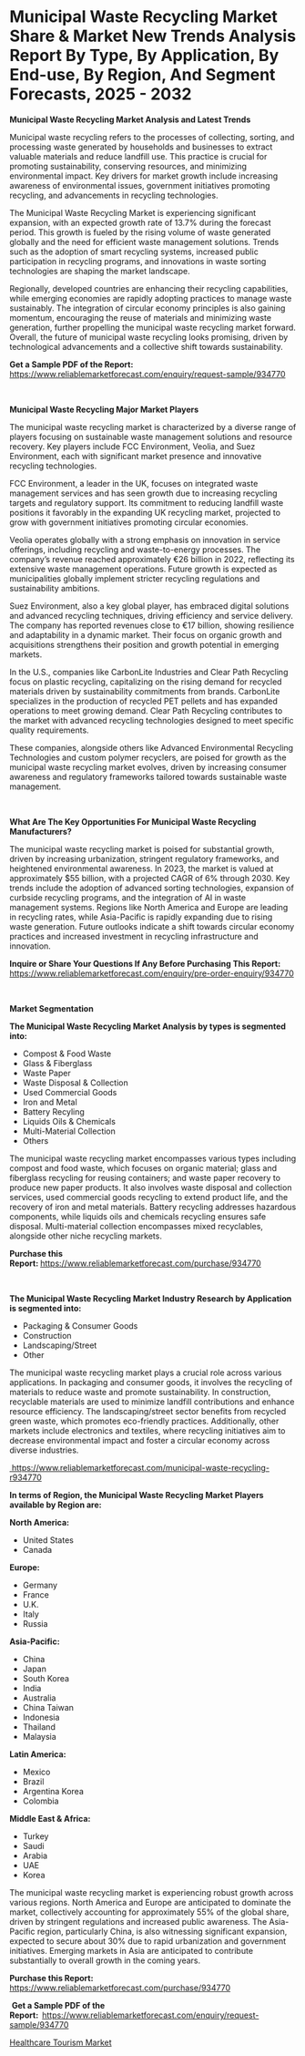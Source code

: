 <p><h1>Municipal Waste Recycling Market Share & Market New Trends Analysis Report By Type, By Application, By End-use, By Region, And Segment Forecasts, 2025 - 2032</h1></p><p><strong>Municipal Waste Recycling Market Analysis and Latest Trends</strong></p>
<p><p>Municipal waste recycling refers to the processes of collecting, sorting, and processing waste generated by households and businesses to extract valuable materials and reduce landfill use. This practice is crucial for promoting sustainability, conserving resources, and minimizing environmental impact. Key drivers for market growth include increasing awareness of environmental issues, government initiatives promoting recycling, and advancements in recycling technologies. </p><p>The Municipal Waste Recycling Market is experiencing significant expansion, with an expected growth rate of 13.7% during the forecast period. This growth is fueled by the rising volume of waste generated globally and the need for efficient waste management solutions. Trends such as the adoption of smart recycling systems, increased public participation in recycling programs, and innovations in waste sorting technologies are shaping the market landscape. </p><p>Regionally, developed countries are enhancing their recycling capabilities, while emerging economies are rapidly adopting practices to manage waste sustainably. The integration of circular economy principles is also gaining momentum, encouraging the reuse of materials and minimizing waste generation, further propelling the municipal waste recycling market forward. Overall, the future of municipal waste recycling looks promising, driven by technological advancements and a collective shift towards sustainability.</p></p>
<p><strong>Get a Sample PDF of the Report:&nbsp;</strong> <a href="https://www.reliablemarketforecast.com/enquiry/request-sample/934770?utm_campaign=3225&utm_medium=2&utm_source=Github&utm_content=ia&utm_term=07032025&utm_id=municipal-waste-recycling">https://www.reliablemarketforecast.com/enquiry/request-sample/934770</a></p>
<p>&nbsp;</p>
<p><strong>Municipal Waste Recycling Major Market Players</strong></p>
<p><p>The municipal waste recycling market is characterized by a diverse range of players focusing on sustainable waste management solutions and resource recovery. Key players include FCC Environment, Veolia, and Suez Environment, each with significant market presence and innovative recycling technologies.</p><p>FCC Environment, a leader in the UK, focuses on integrated waste management services and has seen growth due to increasing recycling targets and regulatory support. Its commitment to reducing landfill waste positions it favorably in the expanding UK recycling market, projected to grow with government initiatives promoting circular economies.</p><p>Veolia operates globally with a strong emphasis on innovation in service offerings, including recycling and waste-to-energy processes. The company’s revenue reached approximately €26 billion in 2022, reflecting its extensive waste management operations. Future growth is expected as municipalities globally implement stricter recycling regulations and sustainability ambitions.</p><p>Suez Environment, also a key global player, has embraced digital solutions and advanced recycling techniques, driving efficiency and service delivery. The company has reported revenues close to €17 billion, showing resilience and adaptability in a dynamic market. Their focus on organic growth and acquisitions strengthens their position and growth potential in emerging markets.</p><p>In the U.S., companies like CarbonLite Industries and Clear Path Recycling focus on plastic recycling, capitalizing on the rising demand for recycled materials driven by sustainability commitments from brands. CarbonLite specializes in the production of recycled PET pellets and has expanded operations to meet growing demand. Clear Path Recycling contributes to the market with advanced recycling technologies designed to meet specific quality requirements.</p><p>These companies, alongside others like Advanced Environmental Recycling Technologies and custom polymer recyclers, are poised for growth as the municipal waste recycling market evolves, driven by increasing consumer awareness and regulatory frameworks tailored towards sustainable waste management.</p></p>
<p>&nbsp;</p>
<p><strong>What Are The Key Opportunities For Municipal Waste Recycling Manufacturers?</strong></p>
<p><p>The municipal waste recycling market is poised for substantial growth, driven by increasing urbanization, stringent regulatory frameworks, and heightened environmental awareness. In 2023, the market is valued at approximately $55 billion, with a projected CAGR of 6% through 2030. Key trends include the adoption of advanced sorting technologies, expansion of curbside recycling programs, and the integration of AI in waste management systems. Regions like North America and Europe are leading in recycling rates, while Asia-Pacific is rapidly expanding due to rising waste generation. Future outlooks indicate a shift towards circular economy practices and increased investment in recycling infrastructure and innovation.</p></p>
<p><strong>Inquire or Share Your Questions If Any Before Purchasing This Report:</strong> <a href="https://www.reliablemarketforecast.com/enquiry/pre-order-enquiry/934770?utm_campaign=3225&utm_medium=2&utm_source=Github&utm_content=ia&utm_term=07032025&utm_id=municipal-waste-recycling">https://www.reliablemarketforecast.com/enquiry/pre-order-enquiry/934770</a></p>
<p>&nbsp;</p>
<p><strong>Market Segmentation</strong></p>
<p><strong>The Municipal Waste Recycling Market Analysis by types is segmented into:</strong></p>
<p><ul><li>Compost & Food Waste</li><li>Glass & Fiberglass</li><li>Waste Paper</li><li>Waste Disposal & Collection</li><li>Used Commercial Goods</li><li>Iron and Metal</li><li>Battery Recyling</li><li>Liquids Oils & Chemicals</li><li>Multi-Material Collection</li><li>Others</li></ul></p>
<p><p>The municipal waste recycling market encompasses various types including compost and food waste, which focuses on organic material; glass and fiberglass recycling for reusing containers; and waste paper recovery to produce new paper products. It also involves waste disposal and collection services, used commercial goods recycling to extend product life, and the recovery of iron and metal materials. Battery recycling addresses hazardous components, while liquids oils and chemicals recycling ensures safe disposal. Multi-material collection encompasses mixed recyclables, alongside other niche recycling markets.</p></p>
<p><strong>Purchase this Report:&nbsp;</strong><a href="https://www.reliablemarketforecast.com/purchase/934770?utm_campaign=3225&utm_medium=2&utm_source=Github&utm_content=ia&utm_term=07032025&utm_id=municipal-waste-recycling">https://www.reliablemarketforecast.com/purchase/934770</a></p>
<p>&nbsp;</p>
<p><strong>The Municipal Waste Recycling Market Industry Research by Application is segmented into:</strong></p>
<p><ul><li>Packaging & Consumer Goods</li><li>Construction</li><li>Landscaping/Street</li><li>Other</li></ul></p>
<p><p>The municipal waste recycling market plays a crucial role across various applications. In packaging and consumer goods, it involves the recycling of materials to reduce waste and promote sustainability. In construction, recyclable materials are used to minimize landfill contributions and enhance resource efficiency. The landscaping/street sector benefits from recycled green waste, which promotes eco-friendly practices. Additionally, other markets include electronics and textiles, where recycling initiatives aim to decrease environmental impact and foster a circular economy across diverse industries.</p></p>
<p><a href="https://www.reliablemarketforecast.com/municipal-waste-recycling-r934770?utm_campaign=3225&utm_medium=2&utm_source=Github&utm_content=ia&utm_term=07032025&utm_id=municipal-waste-recycling">&nbsp;https://www.reliablemarketforecast.com/municipal-waste-recycling-r934770</a></p>
<p><strong>In terms of Region, the Municipal Waste Recycling Market Players available by Region are:</strong></p>
<p>
    <p> <strong> North America: </strong>
        <ul>
            <li>United States</li>
            <li>Canada</li>
        </ul>
        </p> 
    <p> <strong> Europe: </strong>
        <ul>
            <li>Germany</li>
            <li>France</li>
            <li>U.K.</li>
            <li>Italy</li>
            <li>Russia</li>
        </ul>
        </p> 
    <p> <strong> Asia-Pacific: </strong>
        <ul>
            <li>China</li>
            <li>Japan</li>
            <li>South Korea</li>
            <li>India</li>
            <li>Australia</li>
            <li>China Taiwan</li>
            <li>Indonesia</li>
            <li>Thailand</li>
            <li>Malaysia</li>
        </ul>
        </p> 
    <p> <strong> Latin America: </strong>
        <ul>
            <li>Mexico</li>
            <li>Brazil</li>
            <li>Argentina Korea</li>
            <li>Colombia</li>
        </ul>
        </p> 
    <p> <strong> Middle East & Africa: </strong>
        <ul>
            <li>Turkey</li>
            <li>Saudi</li>
            <li>Arabia</li>
            <li>UAE</li>
            <li>Korea</li>
        </ul>
    </p>
    </p>
<p><p>The municipal waste recycling market is experiencing robust growth across various regions. North America and Europe are anticipated to dominate the market, collectively accounting for approximately 55% of the global share, driven by stringent regulations and increased public awareness. The Asia-Pacific region, particularly China, is also witnessing significant expansion, expected to secure about 30% due to rapid urbanization and government initiatives. Emerging markets in Asia are anticipated to contribute substantially to overall growth in the coming years.</p></p>
<p><strong>Purchase this Report: </strong><a href="https://www.reliablemarketforecast.com/purchase/934770?utm_campaign=3225&utm_medium=2&utm_source=Github&utm_content=ia&utm_term=07032025&utm_id=municipal-waste-recycling">https://www.reliablemarketforecast.com/purchase/934770</a></p>
<p>&nbsp;<strong>Get a Sample PDF of the Report:&nbsp;&nbsp;</strong><a href="https://www.reliablemarketforecast.com/enquiry/request-sample/934770?utm_campaign=3225&utm_medium=2&utm_source=Github&utm_content=ia&utm_term=07032025&utm_id=municipal-waste-recycling">https://www.reliablemarketforecast.com/enquiry/request-sample/934770</a></p>
<p><strong></strong></p>
<p><p><a href="https://github.com/shamstirroc7/Market-Research-Report-List-1/blob/main/healthcare-tourism-market.md?utm_campaign=3225&utm_medium=2&utm_source=Github&utm_content=ia&utm_term=07032025&utm_id=municipal-waste-recycling">Healthcare Tourism Market</a></p></p>